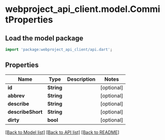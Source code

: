 # webproject_api_client.model.CommitProperties

## Load the model package
```dart
import 'package:webproject_api_client/api.dart';
```

## Properties
Name | Type | Description | Notes
------------ | ------------- | ------------- | -------------
**id** | **String** |  | [optional] 
**abbrev** | **String** |  | [optional] 
**describe** | **String** |  | [optional] 
**describeShort** | **String** |  | [optional] 
**dirty** | **bool** |  | [optional] 

[[Back to Model list]](../README.md#documentation-for-models) [[Back to API list]](../README.md#documentation-for-api-endpoints) [[Back to README]](../README.md)


